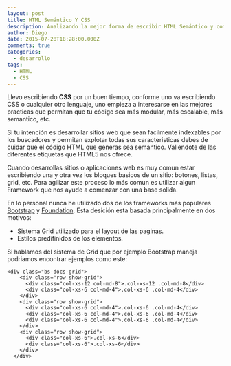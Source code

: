 ```yaml
---
layout: post
title: HTML Semántico Y CSS
description: Analizando la mejor forma de escribir HTML Semántico y como CSS puede interferir en este proceso.
author: Diego
date: 2015-07-28T18:28:00.000Z
comments: true
categories:
  - desarrollo
tags:
  - HTML
  - CSS
---
```


Llevo escribiendo **CSS** por un buen tiempo, conforme uno va escribiendo CSS o cualquier otro lenguaje, uno empieza a interesarse en las mejores practicas que permitan que tu c&oacute;digo sea m&aacute;s modular, m&aacute;s escalable, m&aacute;s semantico, etc.

Si tu intenci&oacute;n es desarrollar sitios web que sean facilmente indexables por los buscadores y permitan explotar todas sus caracteristicas debes de cuidar que el c&oacute;digo HTML que generas sea semantico. Valiendote de las diferentes etiquetas que HTML5 nos ofrece.

Cuando desarrollas sitios o aplicaciones web es muy comun estar escribiendo una y otra vez los bloques basicos de un sitio: botones, listas, grid, etc. Para agilizar este proceso lo m&aacute;s comun es utilizar algun Framework que nos ayude a comenzar con una base solida.

En lo personal nunca he utilizado dos de los frameworks m&aacute;s populares [Bootstrap](http://getbootstrap.com/) y [Foundation](http://foundation.zurb.com/index.html). Esta desici&oacute;n esta basada principalmente en dos motivos:

*   Sistema Grid utilizado para el layout de las paginas.
*   Estilos predifinidos de los elementos.

Si hablamos del sistema de Grid que por ejemplo Bootstrap maneja podriamos encontrar ejemplos como este:

```
<div class="bs-docs-grid">
    <div class="row show-grid">
      <div class="col-xs-12 col-md-8">.col-xs-12 .col-md-8</div>
      <div class="col-xs-6 col-md-4">.col-xs-6 .col-md-4</div>
    </div>
    <div class="row show-grid">
      <div class="col-xs-6 col-md-4">.col-xs-6 .col-md-4</div>
      <div class="col-xs-6 col-md-4">.col-xs-6 .col-md-4</div>
      <div class="col-xs-6 col-md-4">.col-xs-6 .col-md-4</div>
    </div>
    <div class="row show-grid">
      <div class="col-xs-6">.col-xs-6</div>
      <div class="col-xs-6">.col-xs-6</div>
    </div>
  </div>
```